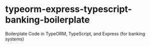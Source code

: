# typeorm-express-typescript-banking-boilerplate
Boilerplate Code in TypeORM, TypeScript, and Express (for banking systems)
